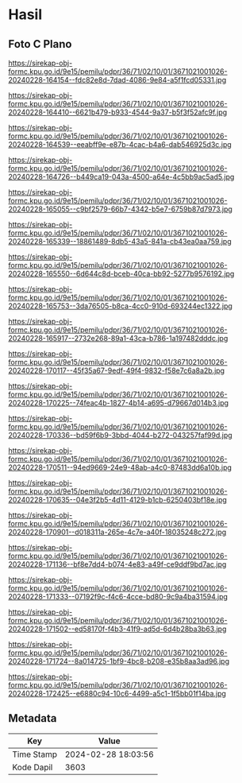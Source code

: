 # Hasil

## Foto C Plano

https://sirekap-obj-formc.kpu.go.id/9e15/pemilu/pdpr/36/71/02/10/01/3671021001026-20240228-164154--fdc82e8d-7dad-4086-9e84-a5f1fcd05331.jpg

https://sirekap-obj-formc.kpu.go.id/9e15/pemilu/pdpr/36/71/02/10/01/3671021001026-20240228-164410--6621b479-b933-4544-9a37-b5f3f52afc9f.jpg

https://sirekap-obj-formc.kpu.go.id/9e15/pemilu/pdpr/36/71/02/10/01/3671021001026-20240228-164539--eeabff9e-e87b-4cac-b4a6-dab546925d3c.jpg

https://sirekap-obj-formc.kpu.go.id/9e15/pemilu/pdpr/36/71/02/10/01/3671021001026-20240228-164726--b449ca19-043a-4500-a64e-4c5bb9ac5ad5.jpg

https://sirekap-obj-formc.kpu.go.id/9e15/pemilu/pdpr/36/71/02/10/01/3671021001026-20240228-165055--c9bf2579-66b7-4342-b5e7-6759b87d7973.jpg

https://sirekap-obj-formc.kpu.go.id/9e15/pemilu/pdpr/36/71/02/10/01/3671021001026-20240228-165339--18861489-8db5-43a5-841a-cb43ea0aa759.jpg

https://sirekap-obj-formc.kpu.go.id/9e15/pemilu/pdpr/36/71/02/10/01/3671021001026-20240228-165550--6d644c8d-bceb-40ca-bb92-5277b9576192.jpg

https://sirekap-obj-formc.kpu.go.id/9e15/pemilu/pdpr/36/71/02/10/01/3671021001026-20240228-165753--3da76505-b8ca-4cc0-910d-693244ec1322.jpg

https://sirekap-obj-formc.kpu.go.id/9e15/pemilu/pdpr/36/71/02/10/01/3671021001026-20240228-165917--2732e268-89a1-43ca-b786-1a197482dddc.jpg

https://sirekap-obj-formc.kpu.go.id/9e15/pemilu/pdpr/36/71/02/10/01/3671021001026-20240228-170117--45f35a67-9edf-49f4-9832-f58e7c6a8a2b.jpg

https://sirekap-obj-formc.kpu.go.id/9e15/pemilu/pdpr/36/71/02/10/01/3671021001026-20240228-170225--74feac4b-1827-4b14-a695-d79667d014b3.jpg

https://sirekap-obj-formc.kpu.go.id/9e15/pemilu/pdpr/36/71/02/10/01/3671021001026-20240228-170336--bd59f6b9-3bbd-4044-b272-043257faf99d.jpg

https://sirekap-obj-formc.kpu.go.id/9e15/pemilu/pdpr/36/71/02/10/01/3671021001026-20240228-170511--94ed9669-24e9-48ab-a4c0-87483dd6a10b.jpg

https://sirekap-obj-formc.kpu.go.id/9e15/pemilu/pdpr/36/71/02/10/01/3671021001026-20240228-170635--04e3f2b5-4d11-4129-b1cb-6250403bf18e.jpg

https://sirekap-obj-formc.kpu.go.id/9e15/pemilu/pdpr/36/71/02/10/01/3671021001026-20240228-170901--d018311a-265e-4c7e-a40f-18035248c272.jpg

https://sirekap-obj-formc.kpu.go.id/9e15/pemilu/pdpr/36/71/02/10/01/3671021001026-20240228-171136--bf8e7dd4-b074-4e83-a49f-ce9ddf9bd7ac.jpg

https://sirekap-obj-formc.kpu.go.id/9e15/pemilu/pdpr/36/71/02/10/01/3671021001026-20240228-171333--07192f9c-f4c6-4cce-bd80-9c9a4ba31594.jpg

https://sirekap-obj-formc.kpu.go.id/9e15/pemilu/pdpr/36/71/02/10/01/3671021001026-20240228-171502--ed58170f-f4b3-41f9-ad5d-6d4b28ba3b63.jpg

https://sirekap-obj-formc.kpu.go.id/9e15/pemilu/pdpr/36/71/02/10/01/3671021001026-20240228-171724--8a014725-1bf9-4bc8-b208-e35b8aa3ad96.jpg

https://sirekap-obj-formc.kpu.go.id/9e15/pemilu/pdpr/36/71/02/10/01/3671021001026-20240228-172425--e6880c94-10c6-4499-a5c1-1f5bb01f14ba.jpg


## Metadata

| Key        | Value               |
| ---------- | ------------------- |
| Time Stamp | 2024-02-28 18:03:56 |
| Kode Dapil | 3603                |



